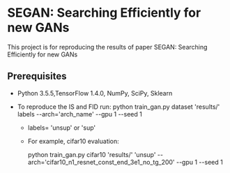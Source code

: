 # SEGAN: Searching  Efficiently for new GANs
This project is for reproducing the results of paper SEGAN: Searching  Efficiently for new GANs

## Prerequisites
- Python 3.5.5,TensorFlow 1.4.0, NumPy, SciPy, Sklearn

- To reproduce the IS and FID run:
  python train_gan.py dataset 'results/' labels --arch='arch_name'  --gpu 1 --seed 1
    - labels= 'unsup' or 'sup'

    - For example, cifar10 evaluation:
    
      python train_gan.py cifar10 'results/' 'unsup' --arch='cifar10_n1_resnet_const_end_3e1_no_tg_200'  --gpu 1 --seed 1
